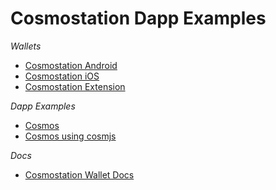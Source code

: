 # Cosmostation Dapp Examples

*Wallets*
- [Cosmostation Android](https://play.google.com/store/apps/details?id=wannabit.io.cosmostaion)
- [Cosmostation iOS](https://apps.apple.com/app/cosmostation/id1459830339)
- [Cosmostation Extension](https://chrome.google.com/webstore/detail/cosmostation/fpkhgmpbidmiogeglndfbkegfdlnajnf)

*Dapp Examples*
- [Cosmos](http://cosmos-example.dev.cosmostation.io/)
- [Cosmos using cosmjs](http://cosmjs-example.dev.cosmostation.io/)

*Docs*
- [Cosmostation Wallet Docs](https://docs.cosmostation.io/)
